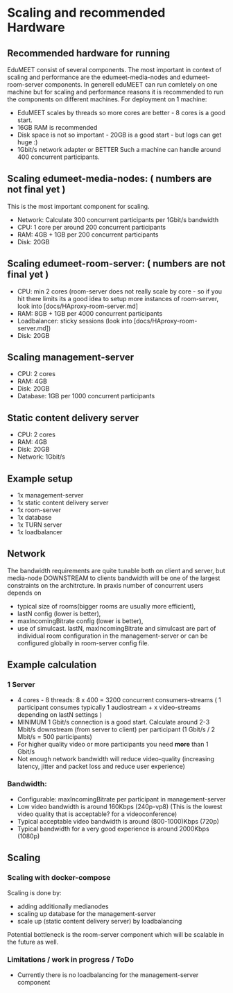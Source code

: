 # Scaling and recommended Hardware
## Recommended hardware for running
EduMEET consist of several components. The most important in context of scaling and performance are the edumeet-media-nodes and edumeet-room-server components. In generell eduMEET can run comletely on one machine but for scaling and performance reasons it is recommended to run the components on different machines.
For deployment on 1 machine:
* EduMEET scales by threads so more cores are better - 8 cores is a good start.
* 16GB RAM is recommended
* Disk space is not so important - 20GB is a good start - but logs can get huge :) 
* 1Gbit/s network adapter or BETTER
Such a machine can handle around 400 concurrent participants.


## Scaling edumeet-media-nodes: ( numbers are not final yet )
This is the most important component for scaling. 
* Network: Calculate 300 concurrent participants per 1Gbit/s bandwidth
* CPU: 1 core per around 200 concurrent participants 
* RAM: 4GB + 1GB per 200 concurrent participants
* Disk: 20GB

## Scaling edumeet-room-server: ( numbers are not final yet )
* CPU: min 2 cores (room-server does not really scale by core - so if you hit there limits its a good idea to setup more instances of room-server, look into [docs/HAproxy-room-server.md]
* RAM: 8GB + 1GB per 4000 concurrent participants
* Loadbalancer: sticky sessions (look into [docs/HAproxy-room-server.md])
* Disk: 20GB

## Scaling management-server
* CPU: 2 cores
* RAM: 4GB
* Disk: 20GB
* Database: 1GB per 1000 concurrent participants

## Static content delivery server
* CPU: 2 cores
* RAM: 4GB
* Disk: 20GB
* Network: 1Gbit/s

## Example setup
* 1x management-server
* 1x static content delivery server
* 1x room-server
* 1x database
* 1x TURN server
* 1x loadbalancer

## Network
The bandwidth requirements are quite tunable both on client and server, but media-node DOWNSTREAM to clients bandwidth will be one of the largest constraints on the architrcture. In praxis number of concurrent users depends on 
* typical size of rooms(bigger rooms are usually more efficient),
* lastN config (lower is better),
* maxIncomingBitrate config (lower is better), 
* use of simulcast. 
lastN, maxIncomingBitrate and simulcast are part of individual room configuration in the management-server or can be configured globally in room-server config file. 


## Example calculation
### 1 Server
* 4 cores - 8 threads: 8 x 400 = 3200 concurrent consumers-streams ( 1 participant consumes typically 1 audiostream + x video-streams depending on lastN settings )
* MINIMUM 1 Gbit/s connection is a good start. Calculate around 2-3 Mbit/s downstream (from server to client) per participant (1 Gbit/s / 2 Mbit/s = 500 participants)
* For higher quality video or more participants you need **more** than 1 Gbit/s
* Not enough network bandwidth will reduce video-quality (increasing latency, jitter and packet loss and reduce user experience)


### Bandwidth:
* Configurable: maxIncomingBitrate per participant in management-server
* Low video bandwidth is around 160Kbps (240p-vp8) (This is the lowest video quality that is acceptable? for a videoconference)
* Typical acceptable video bandwidth is around (800-1000)Kbps (720p)
* Typical bandwidth for a very good experience is around 2000Kbps (1080p)

## Scaling
### Scaling with docker-compose
Scaling is done by:
- adding additionally medianodes
- scaling up database for the management-server
- scale up (static content delivery server) by loadbalancing

Potential bottleneck is the room-server component which will be scalable in the future as well.


### Limitations / work in progress / ToDo
* Currently there is no loadbalancing for the management-server component

